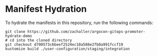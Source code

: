 # Manifest Hydration

To hydrate the manifests in this repository, run the following commands:

```shell
git clone https://github.com/zachaller/argocon-gitops-promoter-hydrate-demo
# cd into the cloned directory
git checkout d700573c6beef2524ec10a588e2fb0a991fccf19
kustomize build ./user-configuration/staging/integration
```
